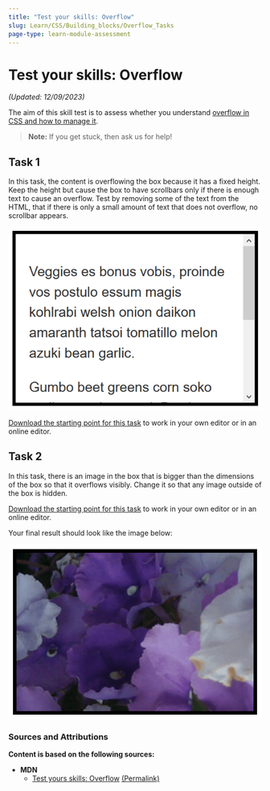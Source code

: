 ```yaml
---
title: "Test your skills: Overflow"
slug: Learn/CSS/Building_blocks/Overflow_Tasks
page-type: learn-module-assessment
---
```


# Test your skills: Overflow

_(Updated: 12/09/2023)_

The aim of this skill test is to assess whether you understand [overflow in CSS and how to manage it](../../resources/css_building_blocks/overflowing_content/README.md).

> **Note:** If you get stuck, then ask us for help!

## Task 1

In this task, the content is overflowing the box because it has a fixed height. Keep the height but cause the box to have scrollbars only if there is enough text to cause an overflow. Test by removing some of the text from the HTML, that if there is only a small amount of text that does not overflow, no scrollbar appears.

![A small box with a border and a vertical scrollbar.](assets/mdn-overflow1.png)

[Download the starting point for this task](assets/overflow-scroll-download.html) to work in your own editor or in an online editor.

## Task 2

In this task, there is an image in the box that is bigger than the dimensions of the box so that it overflows visibly. Change it so that any image outside of the box is hidden.

[Download the starting point for this task](assets/overflow-hidden-download.html) to work in your own editor or in an online editor.

Your final result should look like the image below:

![A box with an image which fills the box but does not spill out the edges.](assets/mdn-overflow2.png)

### Sources and Attributions

**Content is based on the following sources:**

- **MDN**
  - [Test yours skills: Overflow](https://developer.mozilla.org/en-US/docs/Learn/CSS/Building_blocks/Overflow_Tasks) [(Permalink)](https://github.com/mdn/content/blob/d45f6c3733728f0eefdb7fd4b9a84c4858b35fd1/files/en-us/learn/css/building_blocks/overflow_tasks/index.md)